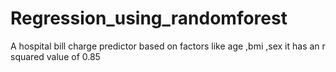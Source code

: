 # Regression_using_randomforest
A hospital bill charge predictor based on factors like age ,bmi ,sex
it has an r squared value of 0.85